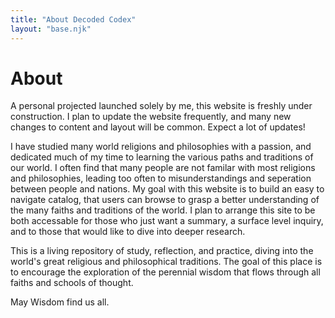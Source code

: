 ```yaml
---
title: "About Decoded Codex"
layout: "base.njk"
---
```


# About

A personal projected launched solely by me, this website is freshly under construction. I plan to update the website frequently, and many new changes to content and layout will be common. Expect a lot of updates!

I have studied many world religions and philosophies with a passion, and dedicated much of my time to learning the various paths and traditions of our world. I often find that many people are not familar with most religions and philosophies, leading too often to misunderstandings and seperation between people and nations. My goal with this website is to build an easy to navigate catalog, that users can browse to grasp a better understanding of the many faiths and traditions of the world. I plan to arrange this site to be both accessable for those who just want a summary, a surface level inquiry, and to those that would like to dive into deeper research.

This is a living repository of study, reflection, and practice, diving into the world's great religious and philosophical traditions. The goal of this place is to encourage the exploration of the perennial wisdom that flows through all faiths and schools of thought.

May Wisdom find us all. 